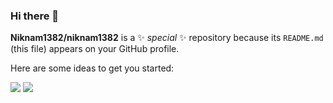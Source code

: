 ### Hi there 👋


**Niknam1382/niknam1382** is a ✨ _special_ ✨ repository because its `README.md` (this file) appears on your GitHub profile.

Here are some ideas to get you started:


<a href=&quothttps://github.com/niknam1382&quot>
<img align=&quotcenter&quot src=&quothttps://github-readme-stats.vercel.app/api?username=niknam1382&show_icons=true&count_private=true&include_all_commits=true&quot /></a>

<a href=&quothttps://github.com/niknam1382&quot>
<img align=&quotcenter&quot src=&quothttps://github-readme-stats.vercel.app/api/top-langs/?username=niknam1382&quot />
</a>
